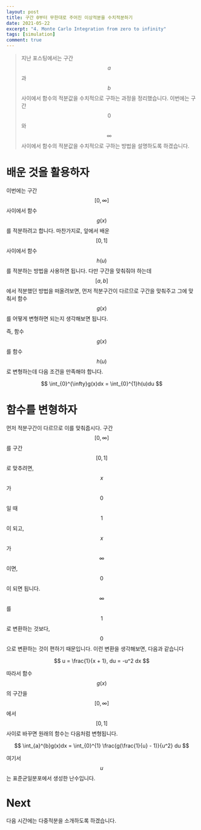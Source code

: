 ```yaml
---
layout: post
title: 구간 0부터 무한대로 주어진 이상적분을 수치적분하기
date: 2021-05-22
excerpt: "4. Monte Carlo Integration from zero to infinity"
tags: [simulation]
comment: true
---
```


> 지난 포스팅에서는 구간 $$a​$$과 $$b​$$사이에서 함수의 적분값을 수치적으로 구하는 과정을 정리했습니다. 이번에는 구간 $$0​$$와 $$\infty​$$사이에서 함수의 적분값을 수치적으로 구하는 방법을 설명하도록 하겠습니다.



# 배운 것을 활용하자
이번에는 구간 $$[0, \infty ]$$ 사이에서 함수 $$g(x)$$를 적분하려고 합니다. 마찬가지로, 앞에서 배운 $$[0, 1]$$ 사이에서 함수 $$h(u)$$를 적분하는 방법을 사용하면 됩니다. 다만 구간을 맞춰줘야 하는데 $$[a, b]$$에서 적분했던 방법을 떠올려보면, 먼저 적분구간이 다르므로 구간을 맞춰주고 그에 맞춰서 함수 $$g(x)$$를 어떻게 변형하면 되는지 생각해보면 됩니다.

즉, 함수 $$g(x)​$$를 함수 $$h(u)​$$로 변형하는데 다음 조건을 만족해야 합니다.

<p align='center'>
    $$
    \int_{0}^{\infty}g(x)dx = \int_{0}^{1}h(u)du
    $$
</p>


# 함수를 변형하자

먼저 적분구간이 다르므로 이를 맞춰줍시다. 구간 $$[0, \infty ]$$를 구간 $$[0, 1]$$로 맞추려면, $$x$$가 $$0$$ 일 때 $$1$$이 되고, $$x$$가 $$\infty$$ 이면, $$0$$이 되면 됩니다. $$\infty$$ 를 $$1$$로 변환하는 것보다, $$0$$으로 변환하는 것이 편하기 때문입니다. 이런 변환을 생각해보면, 다음과 같습니다



<p align='center'>
	$$
    u = \frac{1}{x + 1}, du = -u^2 dx 
    $$
</p>




따라서 함수 $$g(x)​$$의 구간을 $$[0, \infty ]​$$에서 $$[0, 1]​$$사이로 바꾸면 원래의 함수는 다음처럼 변형됩니다.



<p align='center'>
	$$
    \int_{a}^{b}g(x)dx = \int_{0}^{1} \frac{g(\frac{1}{u} - 1)}{u^2} du
    $$
</p>



여기서 $$u$$는 표준균일분포에서 생성한 난수입니다.



# Next

다음 시간에는 다중적분을 소개하도록 하겠습니다.
